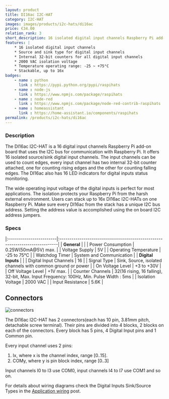 ```yaml
---
layout: product
title: DI16ac I2C-HAT
category: I2C-HAT
images: images/products/i2c-hats/di16ac
price: €34.00
relation_rank: 3
short_description: 16 isolated digital input channels Raspberry Pi add-on board
features: |
    * 16 isolated digital input channels
    * Source and sink type for digital input channels
    * Internal 32-bit counters for all digital input channels
    * 2000 VAC isolation voltage
    * Temperature operating range: -25 ~ +75°C
    * Stackable, up to 16x
badges:
    - name : python
      link : https://pypi.python.org/pypi/raspihats
    - name : node-js 
      link : https://www.npmjs.com/package/raspihats
    - name : node-red
      link : https://www.npmjs.com/package/node-red-contrib-raspihats
    - name : homeassistant
      link : https://home-assistant.io/components/raspihats
permalink: /products/i2c-hats/di16ac
---
```



### Description

The DI16ac I2C-HAT is a 16 digital input channels Raspberry Pi add-on board that uses the I2C bus for communication with Raspberry Pi. It offers 16 isolated source/sink digital input channels. The input channels can be used to count edges, every input channel has two internal 32-bit counter attached, one for counting rising edges and the other for counting falling edges. The DI16ac also has 16 LED indicators for digital inputs status monitoring.

The wide operating input voltage of the digital inputs is perfect for most applications. The isolation protects your Raspberry Pi from the harsh external environment.
Users can stack up to 16x DI16ac I2C-HATs on one Raspberry Pi. Make sure every DI16ac from the stack has a unique I2C bus address. Setting the address value is accomplished using the on board I2C address jumpers.


### Specs

|:------------------------|:-----------------------------------------------------------------------------|
| **General**             |                                                                              |
| Power Consumption       | 0.25W(50mA@5V) max.                                                          |
| Voltage Supply          | 5V                                                                           |
| Operating Temperature   | -25 to 75°C                                                                  |
| Watchdog Timer          | System and Communication                                                     |
| **Digital Inputs**      |                                                                              |
| Digital Input Channels  | 16                                                                           |
| Signal Type             | Sink, Source, isolated channels with common ground or power                  |
| On Voltage Level        | +3 to +30V                                                                   |
| Off Voltage Level       | +1V max.                                                                     |
| Counter Channels        | 32(16 rising, 16 falling), 32-bit, Max. Input Frequency: 100Hz, Min. Pulse Width : 5ms |
| Isolation Voltage       | 2000 VAC                                                                     |
| Input Resistance        | 5.6K                                                                         |


## Connectors

![connectors]({{site.baseurl}}/{{page.images}}/connectors.svg "DI16ac I2C-HAT connectors")

The DI16ac I2C-HAT has 2 connectors(each has 10 pin, 3.81mm pitch, detachable screw terminal). Their pins are divided into 4 blocks, 2 blocks on each of the connectors. Every block has 5 pins, 4 Digital Input pins and 1 Common pin.

Every input channel uses 2 pins:
 1. Ix, where x is the channel index, range [0..15].
 2. COMy, where y is pin block index, range [0..3]

Input channels I0 to I3 use COM0, input channels I4 to I7 use COM1 and so on.

For details about wiring diagrams check the Digital Inputs Sink/Source Types in the [Application wiring][application-wiring] post.


[application-wiring]: {{site.baseurl}}/i2c-hat/2016/02/21/application-wiring.html